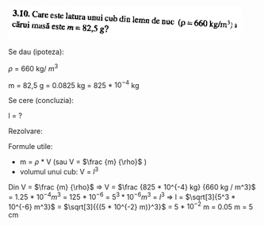 ![3.10](3.10.png)

Se dau (ipoteza):

$\rho$ = 660 kg/ $m^3$

m = 82,5 g = 0.0825 kg = 825 * $10^{-4}$ kg

Se cere (concluzia):

l = ?

Rezolvare:

Formule utile: 
- m = $\rho$ * V (sau V = $\frac {m} {\rho}$ )
- volumul unui cub: V = $l^3$

Din V = $\frac {m} {\rho}$ => V = $\frac {825 * 10^{-4} kg} {660 kg / m^3}$ = 1.25 * $10^{-4} m^3$ = 125 * $10^{-6}$ = $5^3 * 10^{-6} m^3$ = $l^3$ => l = $\sqrt[3]{5^3 * 10^{-6} m^3}$ = $\sqrt[3]{{(5 * 10^{-2} m)}^3}$ = 5 * $10^{-2}$ m = 0.05 m = 5 cm